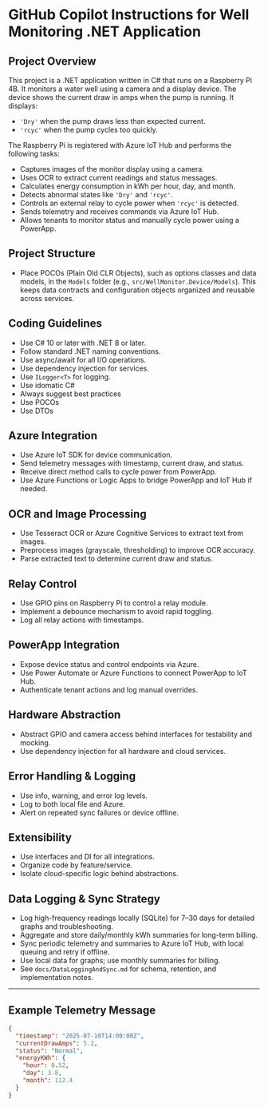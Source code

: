 # GitHub Copilot Instructions for Well Monitoring .NET Application

## Project Overview

This project is a .NET application written in C# that runs on a Raspberry Pi 4B. It monitors a water well using a camera and a display device. The device shows the current draw in amps when the pump is running. It displays:
- `'Dry'` when the pump draws less than expected current.
- `'rcyc'` when the pump cycles too quickly.

The Raspberry Pi is registered with Azure IoT Hub and performs the following tasks:
- Captures images of the monitor display using a camera.
- Uses OCR to extract current readings and status messages.
- Calculates energy consumption in kWh per hour, day, and month.
- Detects abnormal states like `'Dry'` and `'rcyc'`.
- Controls an external relay to cycle power when `'rcyc'` is detected.
- Sends telemetry and receives commands via Azure IoT Hub.
- Allows tenants to monitor status and manually cycle power using a PowerApp.


## Project Structure

- Place POCOs (Plain Old CLR Objects), such as options classes and data models, in the `Models` folder (e.g., `src/WellMonitor.Device/Models`). This keeps data contracts and configuration objects organized and reusable across services.

## Coding Guidelines

- Use C# 10 or later with .NET 8 or later.
- Follow standard .NET naming conventions.
- Use async/await for all I/O operations.
- Use dependency injection for services.
- Use `ILogger<T>` for logging.
- Use idomatic C#
- Always suggest best practices
- Use POCOs
- Use DTOs

## Azure Integration

- Use Azure IoT SDK for device communication.
- Send telemetry messages with timestamp, current draw, and status.
- Receive direct method calls to cycle power from PowerApp.
- Use Azure Functions or Logic Apps to bridge PowerApp and IoT Hub if needed.

## OCR and Image Processing

- Use Tesseract OCR or Azure Cognitive Services to extract text from images.
- Preprocess images (grayscale, thresholding) to improve OCR accuracy.
- Parse extracted text to determine current draw and status.

## Relay Control

- Use GPIO pins on Raspberry Pi to control a relay module.
- Implement a debounce mechanism to avoid rapid toggling.
- Log all relay actions with timestamps.

## PowerApp Integration

- Expose device status and control endpoints via Azure.
- Use Power Automate or Azure Functions to connect PowerApp to IoT Hub.
- Authenticate tenant actions and log manual overrides.

## Hardware Abstraction

- Abstract GPIO and camera access behind interfaces for testability and mocking.
- Use dependency injection for all hardware and cloud services.

## Error Handling & Logging

- Use info, warning, and error log levels.
- Log to both local file and Azure.
- Alert on repeated sync failures or device offline.

## Extensibility

- Use interfaces and DI for all integrations.
- Organize code by feature/service.
- Isolate cloud-specific logic behind abstractions.

## Data Logging & Sync Strategy

- Log high-frequency readings locally (SQLite) for 7–30 days for detailed graphs and troubleshooting.
- Aggregate and store daily/monthly kWh summaries for long-term billing.
- Sync periodic telemetry and summaries to Azure IoT Hub, with local queuing and retry if offline.
- Use local data for graphs; use monthly summaries for billing.
- See `docs/DataLoggingAndSync.md` for schema, retention, and implementation notes.

---

## Example Telemetry Message

```json
{
  "timestamp": "2025-07-10T14:00:00Z",
  "currentDrawAmps": 5.2,
  "status": "Normal",
  "energyKWh": {
    "hour": 0.52,
    "day": 3.8,
    "month": 112.4
  }
}
```

